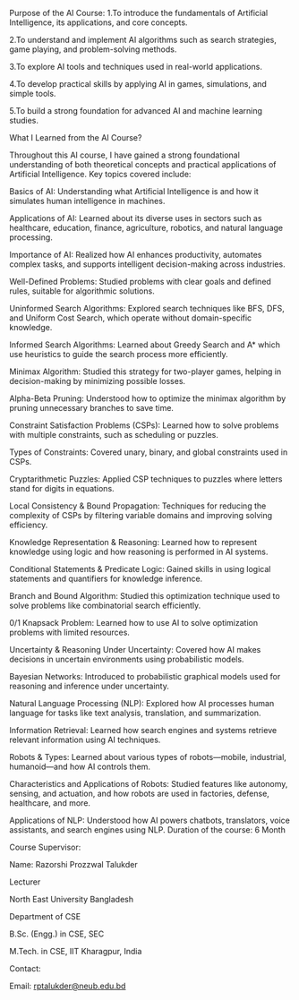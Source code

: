 Purpose of the AI Course:
1.To introduce the fundamentals of Artificial Intelligence, its applications, and core concepts.

2.To understand and implement AI algorithms such as search strategies, game playing, and problem-solving methods.

3.To explore AI tools and techniques used in real-world applications.

4.To develop practical skills by applying AI in games, simulations, and simple tools.

5.To build a strong foundation for advanced AI and machine learning studies.


What I Learned from the AI Course?

Throughout this AI course, I have gained a strong foundational understanding of both theoretical concepts and practical applications of Artificial Intelligence. Key topics covered include:

Basics of AI: Understanding what Artificial Intelligence is and how it simulates human intelligence in machines.

Applications of AI: Learned about its diverse uses in sectors such as healthcare, education, finance, agriculture, robotics, and natural language processing.

Importance of AI: Realized how AI enhances productivity, automates complex tasks, and supports intelligent decision-making across industries.

Well-Defined Problems: Studied problems with clear goals and defined rules, suitable for algorithmic solutions.

Uninformed Search Algorithms: Explored search techniques like BFS, DFS, and Uniform Cost Search, which operate without domain-specific knowledge.

Informed Search Algorithms: Learned about Greedy Search and A* which use heuristics to guide the search process more efficiently.

Minimax Algorithm: Studied this strategy for two-player games, helping in decision-making by minimizing possible losses.

Alpha-Beta Pruning: Understood how to optimize the minimax algorithm by pruning unnecessary branches to save time.

Constraint Satisfaction Problems (CSPs): Learned how to solve problems with multiple constraints, such as scheduling or puzzles.

Types of Constraints: Covered unary, binary, and global constraints used in CSPs.

Cryptarithmetic Puzzles: Applied CSP techniques to puzzles where letters stand for digits in equations.

Local Consistency & Bound Propagation: Techniques for reducing the complexity of CSPs by filtering variable domains and improving solving efficiency.

Knowledge Representation & Reasoning: Learned how to represent knowledge using logic and how reasoning is performed in AI systems.

Conditional Statements & Predicate Logic: Gained skills in using logical statements and quantifiers for knowledge inference.

Branch and Bound Algorithm: Studied this optimization technique used to solve problems like combinatorial search efficiently.

0/1 Knapsack Problem: Learned how to use AI to solve optimization problems with limited resources.

Uncertainty & Reasoning Under Uncertainty: Covered how AI makes decisions in uncertain environments using probabilistic models.

Bayesian Networks: Introduced to probabilistic graphical models used for reasoning and inference under uncertainty.

Natural Language Processing (NLP): Explored how AI processes human language for tasks like text analysis, translation, and summarization.

Information Retrieval: Learned how search engines and systems retrieve relevant information using AI techniques.

Robots & Types: Learned about various types of robots—mobile, industrial, humanoid—and how AI controls them.

Characteristics and Applications of Robots: Studied features like autonomy, sensing, and actuation, and how robots are used in factories, defense, healthcare, and more.

Applications of NLP: Understood how AI powers chatbots, translators, voice assistants, and search engines using NLP.
Duration of the course: 6 Month

Course Supervisor:

Name: Razorshi Prozzwal Talukder

Lecturer

North East University Bangladesh

Department of CSE

B.Sc. (Engg.) in CSE, SEC

M.Tech. in CSE, IIT Kharagpur, India

Contact:

Email: rptalukder@neub.edu.bd  
